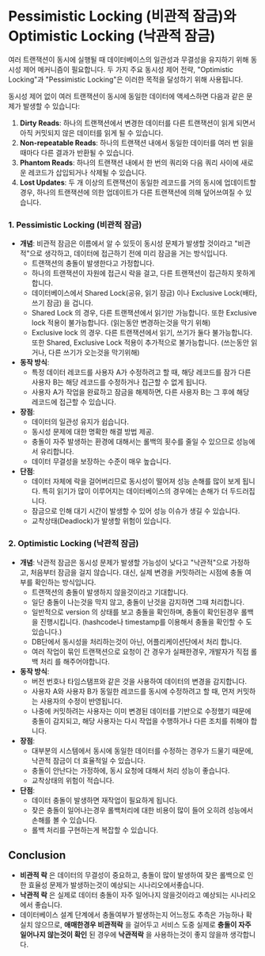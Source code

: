 # Pessimistic Locking (비관적 잠금)와 Optimistic Locking (낙관적 잠금)

여러 트랜잭션이 동시에 실행될 때 데이터베이스의 일관성과 무결성을 유지하기 위해 동시성 제어 메커니즘이 필요합니다. 두 가지 주요 동시성 제어 전략, "Optimistic Locking"과 "Pessimistic Locking"은 이러한 목적을 달성하기 위해 사용됩니다.

동시성 제어 없이 여러 트랜잭션이 동시에 동일한 데이터에 액세스하면 다음과 같은 문제가 발생할 수 있습니다:

1. **Dirty Reads**: 하나의 트랜잭션에서 변경한 데이터를 다른 트랜잭션이 읽게 되면서 아직 커밋되지 않은 데이터를 읽게 될 수 있습니다.
2. **Non-repeatable Reads**: 하나의 트랜잭션 내에서 동일한 데이터를 여러 번 읽을 때마다 다른 결과가 반환될 수 있습니다.
3. **Phantom Reads**: 하나의 트랜잭션 내에서 한 번의 쿼리와 다음 쿼리 사이에 새로운 레코드가 삽입되거나 삭제될 수 있습니다.
4. **Lost Updates**: 두 개 이상의 트랜잭션이 동일한 레코드를 거의 동시에 업데이트할 경우, 하나의 트랜잭션에 의한 업데이트가 다른 트랜잭션에 의해 덮어쓰여질 수 있습니다.

### 1. Pessimistic Locking (비관적 잠금)

- **개념**: 비관적 잠금은 이름에서 알 수 있듯이 동시성 문제가 발생할 것이라고 "비관적"으로 생각하고, 데이터에 접근하기 전에 미리 잠금을 거는 방식입니다.
	- 트랜잭션의 충돌이 발생한다고 가정합니다.
	- 하나의 트랜잭션이 자원에 접근시 락을 걸고, 다른 트랜잭션이 접근하지 못하게 합니다.
	- 데이터베이스에서 Shared Lock(공유, 읽기 잠금) 이나 Exclusive Lock(배타, 쓰기 잠금) 을 겁니다.
	- Shared Lock 의 경우, 다른 트랜잭션에서 읽기만 가능합니다. 또한 Exclusive lock 적용이 불가능합니다. (읽는동안 변경하는것을 막기 위해)
	- Exclusive lock 의 경우. 다른 트랜잭션에서 읽기, 쓰기가 둘다 불가능합니다. 또한 Shared, Exclusive Lock 적용이 추가적으로 불가능합니다. (쓰는동안 읽거나, 다른 쓰기가 오는것을 막기위해)
- **동작 방식**: 
  - 특정 데이터 레코드를 사용자 A가 수정하려고 할 때, 해당 레코드를 잠가 다른 사용자 B는 해당 레코드를 수정하거나 접근할 수 없게 됩니다.
  - 사용자 A가 작업을 완료하고 잠금을 해제하면, 다른 사용자 B는 그 후에 해당 레코드에 접근할 수 있습니다.
- **장점**: 
  - 데이터의 일관성 유지가 쉽습니다.
  - 동시성 문제에 대한 명확한 해결 방법 제공.
  - 충돌이 자주 발생하는 환경에 대해서는 롤백의 횟수를 줄일 수 있으므로 성능에서 유리합니다.
  - 데이터 무결성을 보장하는 수준이 매우 높습니다.
- **단점**: 
  - 데이터 자체에 락을 걸어버리므로 동시성이 떨어져 성능 손해를 많이 보게 됩니다. 특히 읽기가 많이 이루어지는 데이터베이스의 경우에는 손해가 더 두드러집니다.
  - 잠금으로 인해 대기 시간이 발생할 수 있어 성능 이슈가 생길 수 있습니다.
  - 교착상태(Deadlock)가 발생할 위험이 있습니다.

### 2. Optimistic Locking (낙관적 잠금)

- **개념**: 낙관적 잠금은 동시성 문제가 발생할 가능성이 낮다고 "낙관적"으로 가정하고, 처음부터 잠금을 걸지 않습니다. 대신, 실제 변경을 커밋하려는 시점에 충돌 여부를 확인하는 방식입니다.
	- 트랜잭션의 충돌이 발생하지 않을것이라고 기대합니다.
	- 일단 충돌이 나는것을 막지 않고, 충돌이 난것을 감지하면 그때 처리합니다.
	- 일반적으로 version 의 상태를 보고 충돌을 확인하며, 충돌이 확인된경우 롤백을 진행시킵니다. (hashcode나 timestamp를 이용해서 충돌을 확인할 수 도 있습니다.)
	- DB단에서 동시성을 처리하는것이 아닌, 어플리케이션단에서 처리 합니다.
	- 여러 작업이 묶인 트랜잭션으로 요청이 간 경우가 실패한경우, 개발자가 직접 롤백 처리 를 해주어야합니다.
- **동작 방식**: 
  - 버전 번호나 타임스탬프와 같은 것을 사용하여 데이터의 변경을 감지합니다.
  - 사용자 A와 사용자 B가 동일한 레코드를 동시에 수정하려고 할 때, 먼저 커밋하는 사용자의 수정이 반영됩니다.
  - 나중에 커밋하려는 사용자는 이미 변경된 데이터를 기반으로 수정했기 때문에 충돌이 감지되고, 해당 사용자는 다시 작업을 수행하거나 다른 조치를 취해야 합니다.
- **장점**: 
  - 대부분의 시스템에서 동시에 동일한 데이터를 수정하는 경우가 드물기 때문에, 낙관적 잠금이 더 효율적일 수 있습니다.
  - 충돌이 안난다는 가정하에, 동시 요청에 대해서 처리 성능이 좋습니다.
  - 교착상태의 위험이 적습니다.
- **단점**: 
  - 데이터 충돌이 발생하면 재작업이 필요하게 됩니다.
  - 잦은 충돌이 일어나는경우 롤백처리에 대한 비용이 많이 들어 오히려 성능에서 손해를 볼 수 있습니다.
  - 롤백 처리를 구현하는게 복잡할 수 있습니다.

## Conclusion

- **비관적 락** 은 데이터의 무결성이 중요하고, 충돌이 많이 발생하여 잦은 롤백으로 인한 효율성 문제가 발생하는것이 예상되는 시나리오에서좋습니다.
- **낙관적 락** 은 실제로 데이터 충돌이 자주 일어나지 않을것이라고 예상되는 시나리오에서 좋습니다.
- 데이터베이스 설계 단계에서 충돌여부가 발생하는지 어느정도 추측은 가능하나 확실치 않으므로, **애매한경우 비관적락** 을 걸어두고 서비스 도중 실제로 **충돌이 자주 일어나지 않는것이 확인** 된 경우에 **낙관적락** 을 사용하는것이 좋지 않을까 생각합니다.